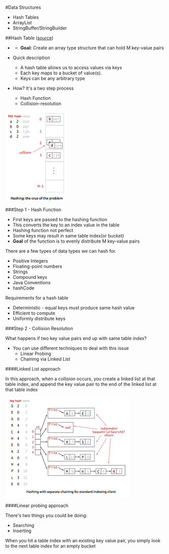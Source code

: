 #Data Structures

- Hash Tables
- ArrayList
- StringBuffer/StringBuilder


##Hash Table ([source](http://http://algs4.cs.princeton.edu/34hash/))

- - **Goal:** Create an array type structure that can hold M key-value pairs
- Quick description
	- A hash table allows us to access values via keys
	- Each key maps to a bucket of value(s).
	- Keys can be any arbitrary type
	
- How? It's a two step process
	- Hash Function
	- Collision-resolution
	
![image](images/1-hash-example.png)

###Step 1 - Hash Function

- First keys are passed to the hashing function
- This converts the key to an index value in the table
- Hashing function not perfect
- Some keys may result in same table index(or bucket)
- **Goal** of the function is to evenly distribute M key-value pairs

There are a few types of data types we can hash for.

- Positive Integers
- Floating-point numbers
- Strings
- Compound keys
- Java Conventions
- hashCode

Requirements for a hash table

- Deterministic - equal keys must produce same hash value
- Efficient to compute
- Uniformly distribute keys


###Step 2 - Collision Resolution

What happens if two key value pairs end up with same table index?

- You can use different techniques to deal with this issue
	- Linear Probing
	- Chaining via Linked List
	
####Linked List approach

In this approach, when a collision occurs, you create a linked list at that table index, and append the key value pair to the end of the linked list at that table index

![image](images/1-linked-chaining.png)

####Linear probing approach

There's two things you could be doing:

- Searching
- Inserting

When you hit a table index with an existing key value pair, you simply look to the next table index for an empty bucket


